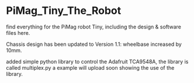 # PiMag_Tiny_The_Robot
find everything for the PiMag robot Tiny, including the design &amp; software files here.

Chassis design has been updated to Version 1.1: wheelbase increased by 10mm.

added simple python library to control the Adafruit TCA9548A, the library is called multiplex.py
a example will upload soon showing the use of the library.

